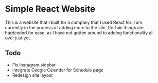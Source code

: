# Simple React Website

This is a website that I built for a company that I used React for. I am currently in the process of adding more to the site. Certain things are hardcoded for ease, as I have not gotten around to adding functionality all over just yet.

## Todo

* Fix Instagram sidebar
* Integrate Google Calendar for Schedule page
* Redesign site layout
